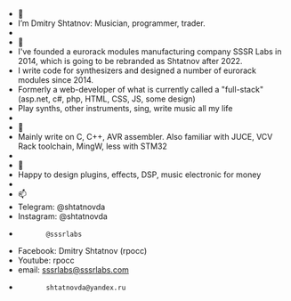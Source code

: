 - 👋
- I’m Dmitry Shtatnov: Musician, programmer, trader.
- 
- 👀
- I've founded a eurorack modules manufacturing company SSSR Labs in 2014, which is going to be rebranded as Shtatnov after 2022.
- I write code for synthesizers and designed a number of eurorack modules since 2014.
- Formerly a web-developer of what is currently called a "full-stack" (asp.net, c#, php, HTML, CSS, JS, some design)
- Play synths, other instruments, sing, write music all my life
- 
- 🌱
- Mainly write on C, C++, AVR assembler. Also familiar with JUCE, VCV Rack toolchain, MingW, less with STM32
- 
- 💞️
- Happy to design plugins, effects, DSP, music electronic for money
- 
- 📫
- Telegram:  @shtatnovda
- Instagram: @shtatnovda
-            @sssrlabs
- Facebook:  Dmitry Shtatnov (rpocc)
- Youtube:   rpocc
- email:     sssrlabs@sssrlabs.com
-            shtatnovda@yandex.ru

